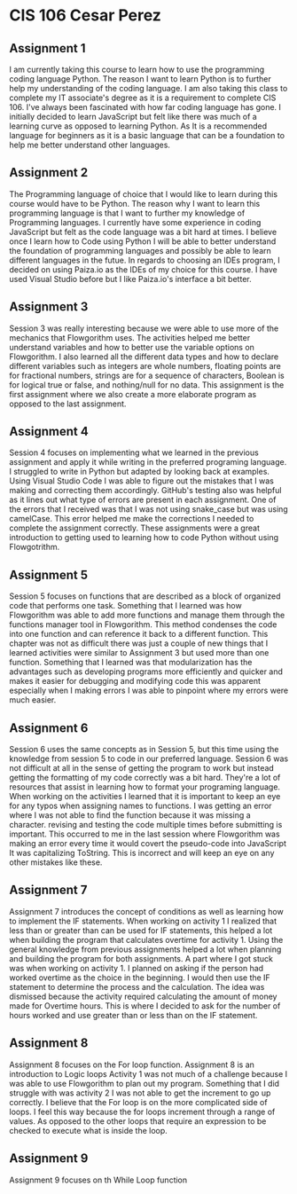 # CIS 106 Cesar Perez

## Assignment 1

I am currently taking this course to learn how to use the programming coding language Python. The reason I want to learn Python is to further help my understanding of the coding language. I am also taking this class to complete my IT associate's degree as it is a requirement to complete CIS 106. I've always been fascinated with how far coding language has gone. I initially decided to learn JavaScript but felt like there was much of a learning curve as opposed to learning Python. As It is a recommended language for beginners as it is a basic language that can be a foundation to help me better understand other languages. 

## Assignment 2

The Programming language of choice that I would like to learn during this course would have to be Python. The reason why I want to learn this programming language is that I want to further my knowledge of Programming languages. I currently have some experience in coding JavaScript but felt as the code language was a bit hard at times. I believe once I learn how to Code using Python I will be able to better understand the foundation of programming languages and possibly be able to learn different languages in the futue. In regards to choosing an IDEs program, I  decided on using Paiza.io as the IDEs of my choice for this course. I have used Visual Studio before but I like Paiza.io's interface a bit better.

## Assignment 3

Session 3 was really interesting because we were able to use more of the mechanics that Flowgorithm uses. The activities helped me better understand variables and how to better use the variable options on Flowgorithm. I also learned all the different data types and how to declare different variables such as integers are whole numbers, floating points are for fractional numbers, strings are for a sequence of characters, Boolean is for logical true or false, and nothing/null for no data. This assignment is the first assignment where we also create a more elaborate program as opposed to the last assignment.

## Assignment 4

Session 4 focuses on implementing what we learned in the previous assignment and apply it while writing in the preferred programing language. I struggled to write in Python but adapted by looking back at examples. Using Visual Studio Code I was able to figure out the mistakes that I was making and correcting them accordingly. GitHub's testing also was helpful as it lines out what type of errors are present in each assignment. One of the errors that I received was that I was not using snake_case but was using camelCase. This error helped me make the corrections I needed to complete the assignment correctly. These assignments were a great introduction to getting used to learning how to code Python without using Flowgotrithm. 

## Assignment 5

Session 5 focuses on functions that are described as a block of organized code that performs one task. Something that I learned was how Flowgorithm was able to add more functions and manage them through the functions manager tool in Flowgorithm. This method condenses the code into one function and can reference it back to a different function. This chapter was not as difficult there was just a couple of new things that I learned activities were similar to Assignment 3 but used more than one function. Something that I learned was that modularization has the advantages such as developing programs more efficiently and quicker and makes it easier for debugging and modifying code this was apparent especially when I making errors I was able to pinpoint where my errors were much easier.

## Assignment 6

Session 6 uses the same concepts as in Session 5, but this time using the knowledge from session 5 to code in our preferred language. Session 6 was not difficult at all in the sense of getting the program to work but instead getting the formatting of my code correctly was a bit hard. They're a lot of resources that assist in learning how to format your programing language. When working on the activities I learned that it is important to keep an eye for any typos when assigning names to functions. I was getting an error where I was not able to find the function because it was missing a character. revising and testing the code multiple times before submitting is important. This occurred to me in the last session where Flowgorithm was making an error every time it would covert the pseudo-code into JavaScript It was capitalizing ToString. This is incorrect and will keep an eye on any other mistakes like these. 

## Assignment 7

Assignment 7 introduces the concept of conditions as well as learning how to implement the IF statements. When working on activity 1 I realized that less than or greater than can be used for IF statements, this helped a lot when building the program that calculates overtime for activity 1. Using the general knowledge from previous assignments helped a lot when planning and building the program for both assignments. A part where I got stuck was when working on activity 1. I planned on asking if the person had worked overtime as the choice in the beginning. I would then use the IF statement to determine the process and the calculation. The idea was dismissed because the activity required calculating the amount of money made for Overtime hours. This is where I decided to ask for the number of hours worked and use greater than or less than on the IF statement.

## Assignment 8

Assignment 8 focuses on the For loop function. Assignment 8 is an introduction to Logic loops Activity 1 was not much of a challenge because I was able to use Flowgorithm to plan out my program. Something that I did struggle with was activity 2 I was not able to get the increment to go up correctly. I believe that the For loop is on the more complicated side of loops. I feel this way because the for loops increment through a range of values. As opposed to the other loops that require an expression to be checked to execute what is inside the loop.


## Assignment 9

Assignment 9 focuses on th While Loop function
